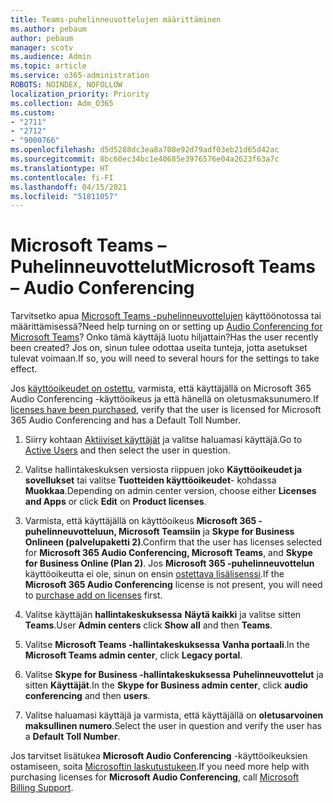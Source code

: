 ```yaml
---
title: Teams-puhelinneuvottelujen määrittäminen
ms.author: pebaum
author: pebaum
manager: scotv
ms.audience: Admin
ms.topic: article
ms.service: o365-administration
ROBOTS: NOINDEX, NOFOLLOW
localization_priority: Priority
ms.collection: Adm_O365
ms.custom:
- "2711"
- "2712"
- "9000766"
ms.openlocfilehash: d5d5288dc3ea8a708e92d79adf03eb21d65d42ac
ms.sourcegitcommit: 8bc60ec34bc1e40685e3976576e04a2623f63a7c
ms.translationtype: HT
ms.contentlocale: fi-FI
ms.lasthandoff: 04/15/2021
ms.locfileid: "51811057"
---
```

# <a name="microsoft-teams--audio-conferencing"></a><span data-ttu-id="69d14-102">Microsoft Teams – Puhelinneuvottelut</span><span class="sxs-lookup"><span data-stu-id="69d14-102">Microsoft Teams – Audio Conferencing</span></span>

<span data-ttu-id="69d14-103">Tarvitsetko apua [Microsoft Teams -puhelinneuvottelujen](https://docs.microsoft.com/microsoftteams/set-up-audio-conferencing-in-teams) käyttöönotossa tai määrittämisessä?</span><span class="sxs-lookup"><span data-stu-id="69d14-103">Need help turning on or setting up [Audio Conferencing for Microsoft Teams](https://docs.microsoft.com/microsoftteams/set-up-audio-conferencing-in-teams)?</span></span>  <span data-ttu-id="69d14-104">Onko tämä käyttäjä luotu hiljattain?</span><span class="sxs-lookup"><span data-stu-id="69d14-104">Has the user recently been created?</span></span> <span data-ttu-id="69d14-105">Jos on, sinun tulee odottaa useita tunteja, jotta asetukset tulevat voimaan.</span><span class="sxs-lookup"><span data-stu-id="69d14-105">If so, you will need to several hours for the settings to take effect.</span></span>

<span data-ttu-id="69d14-106">Jos [käyttöoikeudet on ostettu](https://docs.microsoft.com/microsoftteams/set-up-audio-conferencing-in-teams#step-2-get-and-assign-licenses), varmista, että käyttäjällä on Microsoft 365 Audio Conferencing -käyttöoikeus ja että hänellä on oletusmaksunumero.</span><span class="sxs-lookup"><span data-stu-id="69d14-106">If [licenses have been purchased](https://docs.microsoft.com/microsoftteams/set-up-audio-conferencing-in-teams#step-2-get-and-assign-licenses), verify that the user is licensed for Microsoft 365 Audio Conferencing and has a Default Toll Number.</span></span>

1. <span data-ttu-id="69d14-107">Siirry kohtaan [Aktiiviset käyttäjät](https://admin.microsoft.com/Adminportal/Home?source=applauncher#/users) ja valitse haluamasi käyttäjä.</span><span class="sxs-lookup"><span data-stu-id="69d14-107">Go to [Active Users](https://admin.microsoft.com/Adminportal/Home?source=applauncher#/users) and then select the user in question.</span></span>

2. <span data-ttu-id="69d14-108">Valitse hallintakeskuksen versiosta riippuen joko **Käyttöoikeudet ja sovellukset** tai valitse **Tuotteiden käyttöoikeudet**- kohdassa **Muokkaa**.</span><span class="sxs-lookup"><span data-stu-id="69d14-108">Depending on admin center version, choose either **Licenses and Apps** or click **Edit** on **Product licenses**.</span></span>

3. <span data-ttu-id="69d14-109">Varmista, että käyttäjällä on käyttöoikeus **Microsoft 365 -puhelinneuvotteluun, Microsoft Teamsiin** ja **Skype for Business Onlineen (palvelupaketti 2)**.</span><span class="sxs-lookup"><span data-stu-id="69d14-109">Confirm that the user has licenses selected for **Microsoft 365 Audio Conferencing, Microsoft Teams**, and **Skype for Business Online (Plan 2)**.</span></span> <span data-ttu-id="69d14-110">Jos **Microsoft 365 -puhelinneuvottelun** käyttöoikeutta ei ole, sinun on ensin [ostettava lisälisenssi](https://docs.microsoft.com/microsoftteams/teams-add-on-licensing/microsoft-teams-add-on-licensing?tabs=small-business).</span><span class="sxs-lookup"><span data-stu-id="69d14-110">If the **Microsoft 365 Audio Conferencing** license is not present, you will need to [purchase add on licenses](https://docs.microsoft.com/microsoftteams/teams-add-on-licensing/microsoft-teams-add-on-licensing?tabs=small-business) first.</span></span>

4. <span data-ttu-id="69d14-111">Valitse käyttäjän **hallintakeskuksessa** **Näytä kaikki** ja valitse sitten **Teams**.</span><span class="sxs-lookup"><span data-stu-id="69d14-111">User **Admin centers** click **Show all** and then **Teams**.</span></span>

5. <span data-ttu-id="69d14-112">Valitse **Microsoft Teams -hallintakeskuksessa** **Vanha portaali**.</span><span class="sxs-lookup"><span data-stu-id="69d14-112">In the **Microsoft Teams admin center**, click **Legacy portal**.</span></span>

6. <span data-ttu-id="69d14-113">Valitse **Skype for Business -hallintakeskuksessa** **Puhelinneuvottelut** ja sitten **Käyttäjät**.</span><span class="sxs-lookup"><span data-stu-id="69d14-113">In the **Skype for Business admin center**, click **audio conferencing** and then **users**.</span></span>

7. <span data-ttu-id="69d14-114">Valitse haluamasi käyttäjä ja varmista, että käyttäjällä on **oletusarvoinen maksullinen numero**.</span><span class="sxs-lookup"><span data-stu-id="69d14-114">Select the user in question and verify the user has a **Default Toll Number**.</span></span>

<span data-ttu-id="69d14-115">Jos tarvitset lisätukea **Microsoft Audio Conferencing** -käyttöoikeuksien ostamiseen, soita [Microsoftin laskutustukeen](https://docs.microsoft.com/microsoft-365/admin/contact-support-for-business-products?view=o365-worldwide#phone-support).</span><span class="sxs-lookup"><span data-stu-id="69d14-115">If you need more help with purchasing licenses for **Microsoft Audio Conferencing**, call [Microsoft Billing Support](https://docs.microsoft.com/microsoft-365/admin/contact-support-for-business-products?view=o365-worldwide#phone-support).</span></span>
